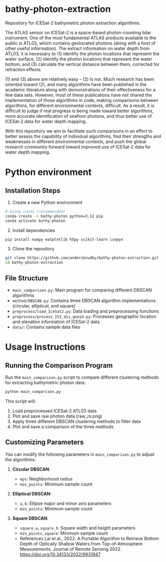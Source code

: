 # bathy-photon-extraction
Repository for ICESat-2 bathymetric photon extraction algorithms.

The ATLAS sensor on ICESat-2 is a space-based photon-counting lidar instrument. One of the most fundamental ATLAS products available to the public is ATL03, which contains geolocated photons (along with a host of other useful information). The extract information on water depth from ATL03, it is necessary to (1) identify the photon locations that represent the water surface, (2) identify the photon locations that represent the water bottom, and (3) calculate the vertical distance between them, corrected for refraction effects.

(1) and (3) above are relatively easy - (2) is not. Much research has been oriented toward (2), and many algorithms have been published in the academic literature along with demonstrations of their effectiveness for a few data sets. However, most of these publications have not shared the implementation of those algorithms in code, making comparisons between algorithms, for different environmental contexts, difficult. As a result, it is difficult to judge if real progress is being made toward better algorithms, more accurate identification of seafloor photons, and thus better use of ICESat-2 data for water depth mapping.

With this repository we aim to facilitate such comparisons in an effort to better assess the capability of individual algorithms, find their strengths and weaknesses in different environmental contexts, and push the global research community forward toward improved use of ICESat-2 data for water depth mapping.



# Python environment

## Installation Steps

1. Create a new Python environment

```bash
# Using conda (recommended)
conda create -n bathy-photon python=3.12 pip
conda activate bathy-photon
```

2. Install dependencies
```bash
pip install numpy matplotlib h5py scikit-learn icepyx
```


3. Clone the repository

```bash
git clone https://github.com/andersknudby/bathy-photon-extraction.git
cd bathy-photon-extraction

```


## File Structure

- `main_comparison.py`: Main program for comparing different DBSCAN algorithms
- `method/DBSCAN.py`: Contains three DBSCAN algorithm implementations (circular, elliptical, and square)
- `preprocess/load_IceSat2.py`: Data loading and preprocessing functions
- `preprocess/process_IS2_dis_geoid.py`: Processes geographic location and elevation information of ICESat-2 data
- `data/`: Contains sample data files

# Usage Instructions

## Running the Comparison Program

Run the `main_comparison.py` script to compare different clustering methods for extracting bathymetric photon data:

```bash
python main_comparison.py
```

This script will:

1. Load preprocessed ICESat-2 ATL03 data
2. Plot and save raw photon data (raw_rs.png)
3. Apply three different DBSCAN clustering methods to filter data
4. Plot and save a comparison of the three methods

## Customizing Parameters

You can modify the following parameters in `main_comparison.py` to adjust the algorithms:

1. **Circular DBSCAN**:
   - `eps`: Neighborhood radius
   - `min_points`: Minimum sample count

2. **Elliptical DBSCAN**:
   - `a`, `b`: Ellipse major and minor axis parameters
   - `min_points`: Minimum sample count

3. **Square DBSCAN**:
   - `square_w`, `square_h`: Square width and height parameters
   - `min_points_square`: Minimum sample count
   - References Lai et al., 2022. A Portable Algorithm to Retrieve Bottom Depth of Optically Shallow Waters from Top-of-Atmosphere Measurements. Journal of Remote Sensing 2022. https://doi.org/10.34133/2022/9831947 



